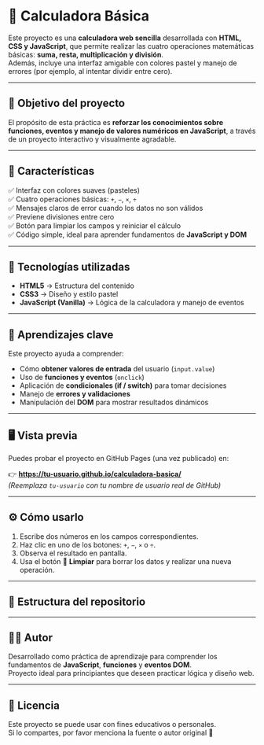 # 🧮 Calculadora Básica

Este proyecto es una **calculadora web sencilla** desarrollada con **HTML, CSS y JavaScript**, que permite realizar las cuatro operaciones matemáticas básicas: **suma, resta, multiplicación y división**.  
Además, incluye una interfaz amigable con colores pastel y manejo de errores (por ejemplo, al intentar dividir entre cero).

---

## 🎯 Objetivo del proyecto

El propósito de esta práctica es **reforzar los conocimientos sobre funciones, eventos y manejo de valores numéricos en JavaScript**, a través de un proyecto interactivo y visualmente agradable.

---

## 🚀 Características

✅ Interfaz con colores suaves (pasteles)  
✅ Cuatro operaciones básicas: `+`, `−`, `×`, `÷`  
✅ Mensajes claros de error cuando los datos no son válidos  
✅ Previene divisiones entre cero  
✅ Botón para limpiar los campos y reiniciar el cálculo  
✅ Código simple, ideal para aprender fundamentos de **JavaScript y DOM**

---

## 🧩 Tecnologías utilizadas

- **HTML5** → Estructura del contenido  
- **CSS3** → Diseño y estilo pastel  
- **JavaScript (Vanilla)** → Lógica de la calculadora y manejo de eventos  

---

## 🧠 Aprendizajes clave

Este proyecto ayuda a comprender:

- Cómo **obtener valores de entrada** del usuario (`input.value`)
- Uso de **funciones y eventos** (`onclick`)
- Aplicación de **condicionales (if / switch)** para tomar decisiones
- Manejo de **errores y validaciones**
- Manipulación del **DOM** para mostrar resultados dinámicos

---

## 🖥️ Vista previa

Puedes probar el proyecto en GitHub Pages (una vez publicado) en:

👉 **https://tu-usuario.github.io/calculadora-basica/**  
*(Reemplaza `tu-usuario` con tu nombre de usuario real de GitHub)*

---

## ⚙️ Cómo usarlo

1. Escribe dos números en los campos correspondientes.  
2. Haz clic en uno de los botones: `+`, `−`, `×` o `÷`.  
3. Observa el resultado en pantalla.  
4. Usa el botón 🔄 **Limpiar** para borrar los datos y realizar una nueva operación.

---

## 🧾 Estructura del repositorio


---

## 🧑‍💻 Autor

Desarrollado como práctica de aprendizaje para comprender los fundamentos de **JavaScript**, **funciones** y **eventos DOM**.  
Proyecto ideal para principiantes que deseen practicar lógica y diseño web.

---

## 📜 Licencia

Este proyecto se puede usar con fines educativos o personales.  
Si lo compartes, por favor menciona la fuente o autor original 💖
